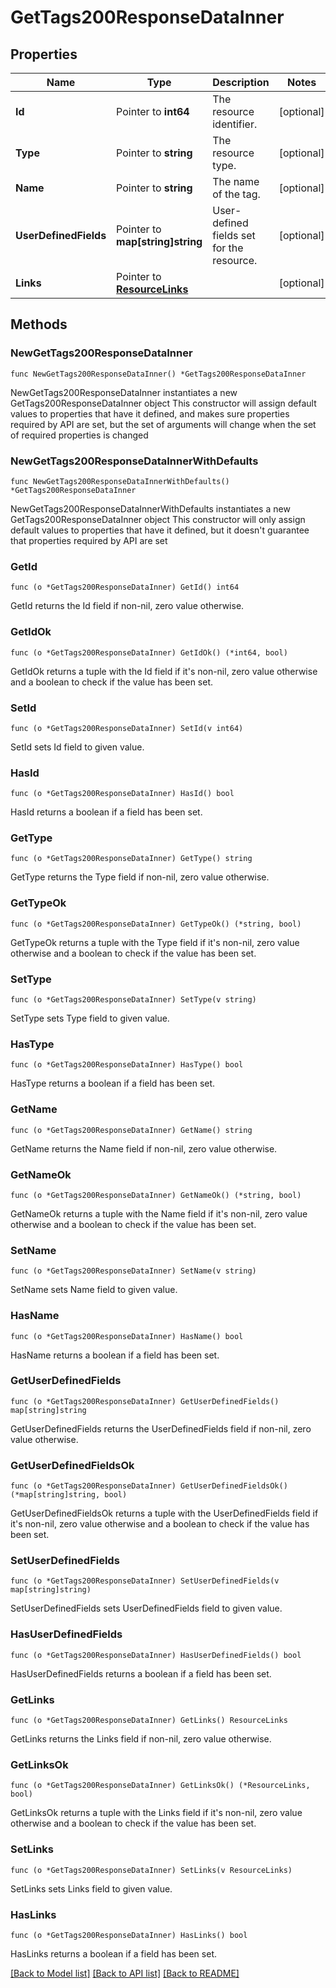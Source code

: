# GetTags200ResponseDataInner

## Properties

Name | Type | Description | Notes
------------ | ------------- | ------------- | -------------
**Id** | Pointer to **int64** | The resource identifier. | [optional] 
**Type** | Pointer to **string** | The resource type. | [optional] 
**Name** | Pointer to **string** | The name of the tag. | [optional] 
**UserDefinedFields** | Pointer to **map[string]string** | User-defined fields set for the resource. | [optional] 
**Links** | Pointer to [**ResourceLinks**](ResourceLinks.md) |  | [optional] 

## Methods

### NewGetTags200ResponseDataInner

`func NewGetTags200ResponseDataInner() *GetTags200ResponseDataInner`

NewGetTags200ResponseDataInner instantiates a new GetTags200ResponseDataInner object
This constructor will assign default values to properties that have it defined,
and makes sure properties required by API are set, but the set of arguments
will change when the set of required properties is changed

### NewGetTags200ResponseDataInnerWithDefaults

`func NewGetTags200ResponseDataInnerWithDefaults() *GetTags200ResponseDataInner`

NewGetTags200ResponseDataInnerWithDefaults instantiates a new GetTags200ResponseDataInner object
This constructor will only assign default values to properties that have it defined,
but it doesn't guarantee that properties required by API are set

### GetId

`func (o *GetTags200ResponseDataInner) GetId() int64`

GetId returns the Id field if non-nil, zero value otherwise.

### GetIdOk

`func (o *GetTags200ResponseDataInner) GetIdOk() (*int64, bool)`

GetIdOk returns a tuple with the Id field if it's non-nil, zero value otherwise
and a boolean to check if the value has been set.

### SetId

`func (o *GetTags200ResponseDataInner) SetId(v int64)`

SetId sets Id field to given value.

### HasId

`func (o *GetTags200ResponseDataInner) HasId() bool`

HasId returns a boolean if a field has been set.

### GetType

`func (o *GetTags200ResponseDataInner) GetType() string`

GetType returns the Type field if non-nil, zero value otherwise.

### GetTypeOk

`func (o *GetTags200ResponseDataInner) GetTypeOk() (*string, bool)`

GetTypeOk returns a tuple with the Type field if it's non-nil, zero value otherwise
and a boolean to check if the value has been set.

### SetType

`func (o *GetTags200ResponseDataInner) SetType(v string)`

SetType sets Type field to given value.

### HasType

`func (o *GetTags200ResponseDataInner) HasType() bool`

HasType returns a boolean if a field has been set.

### GetName

`func (o *GetTags200ResponseDataInner) GetName() string`

GetName returns the Name field if non-nil, zero value otherwise.

### GetNameOk

`func (o *GetTags200ResponseDataInner) GetNameOk() (*string, bool)`

GetNameOk returns a tuple with the Name field if it's non-nil, zero value otherwise
and a boolean to check if the value has been set.

### SetName

`func (o *GetTags200ResponseDataInner) SetName(v string)`

SetName sets Name field to given value.

### HasName

`func (o *GetTags200ResponseDataInner) HasName() bool`

HasName returns a boolean if a field has been set.

### GetUserDefinedFields

`func (o *GetTags200ResponseDataInner) GetUserDefinedFields() map[string]string`

GetUserDefinedFields returns the UserDefinedFields field if non-nil, zero value otherwise.

### GetUserDefinedFieldsOk

`func (o *GetTags200ResponseDataInner) GetUserDefinedFieldsOk() (*map[string]string, bool)`

GetUserDefinedFieldsOk returns a tuple with the UserDefinedFields field if it's non-nil, zero value otherwise
and a boolean to check if the value has been set.

### SetUserDefinedFields

`func (o *GetTags200ResponseDataInner) SetUserDefinedFields(v map[string]string)`

SetUserDefinedFields sets UserDefinedFields field to given value.

### HasUserDefinedFields

`func (o *GetTags200ResponseDataInner) HasUserDefinedFields() bool`

HasUserDefinedFields returns a boolean if a field has been set.

### GetLinks

`func (o *GetTags200ResponseDataInner) GetLinks() ResourceLinks`

GetLinks returns the Links field if non-nil, zero value otherwise.

### GetLinksOk

`func (o *GetTags200ResponseDataInner) GetLinksOk() (*ResourceLinks, bool)`

GetLinksOk returns a tuple with the Links field if it's non-nil, zero value otherwise
and a boolean to check if the value has been set.

### SetLinks

`func (o *GetTags200ResponseDataInner) SetLinks(v ResourceLinks)`

SetLinks sets Links field to given value.

### HasLinks

`func (o *GetTags200ResponseDataInner) HasLinks() bool`

HasLinks returns a boolean if a field has been set.


[[Back to Model list]](../README.md#documentation-for-models) [[Back to API list]](../README.md#documentation-for-api-endpoints) [[Back to README]](../README.md)


